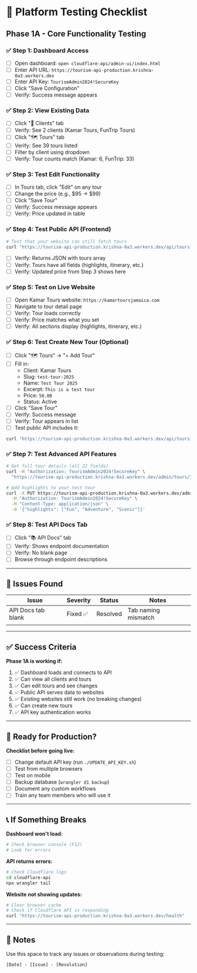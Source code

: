 # 🧪 Platform Testing Checklist

## Phase 1A - Core Functionality Testing

### ✅ Step 1: Dashboard Access
- [ ] Open dashboard: `open cloudflare-api/admin-ui/index.html`
- [ ] Enter API URL: `https://tourism-api-production.krishna-0a3.workers.dev`
- [ ] Enter API Key: `TourismAdmin2024!SecureKey`
- [ ] Click "Save Configuration"
- [ ] Verify: Success message appears

### ✅ Step 2: View Existing Data
- [ ] Click "👥 Clients" tab
- [ ] Verify: See 2 clients (Kamar Tours, FunTrip Tours)
- [ ] Click "🗺️ Tours" tab
- [ ] Verify: See 39 tours listed
- [ ] Filter by client using dropdown
- [ ] Verify: Tour counts match (Kamar: 6, FunTrip: 33)

### ✅ Step 3: Test Edit Functionality
- [ ] In Tours tab, click "Edit" on any tour
- [ ] Change the price (e.g., $95 → $99)
- [ ] Click "Save Tour"
- [ ] Verify: Success message appears
- [ ] Verify: Price updated in table

### ✅ Step 4: Test Public API (Frontend)
```bash
# Test that your website can still fetch tours
curl "https://tourism-api-production.krishna-0a3.workers.dev/api/tours?client=kamar-tours" | python3 -m json.tool
```
- [ ] Verify: Returns JSON with tours array
- [ ] Verify: Tours have all fields (highlights, itinerary, etc.)
- [ ] Verify: Updated price from Step 3 shows here

### ✅ Step 5: Test on Live Website
- [ ] Open Kamar Tours website: `https://kamartoursjamaica.com`
- [ ] Navigate to tour detail page
- [ ] Verify: Tour loads correctly
- [ ] Verify: Price matches what you set
- [ ] Verify: All sections display (highlights, itinerary, etc.)

### ✅ Step 6: Test Create New Tour (Optional)
- [ ] Click "🗺️ Tours" → "+ Add Tour"
- [ ] Fill in:
  - Client: Kamar Tours
  - Slug: `test-tour-2025`
  - Name: `Test Tour 2025`
  - Excerpt: `This is a test tour`
  - Price: `50.00`
  - Status: Active
- [ ] Click "Save Tour"
- [ ] Verify: Success message
- [ ] Verify: Tour appears in list
- [ ] Test public API includes it:
```bash
curl "https://tourism-api-production.krishna-0a3.workers.dev/api/tours?client=kamar-tours" | grep "test-tour-2025"
```

### ✅ Step 7: Test Advanced API Features
```bash
# Get full tour details (all 22 fields)
curl -H "Authorization: TourismAdmin2024!SecureKey" \
  "https://tourism-api-production.krishna-0a3.workers.dev/admin/tours/3" | python3 -m json.tool

# Add highlights to your test tour
curl -X PUT https://tourism-api-production.krishna-0a3.workers.dev/admin/tours/[ID] \
  -H "Authorization: TourismAdmin2024!SecureKey" \
  -H "Content-Type: application/json" \
  -d '{"highlights": ["Fun", "Adventure", "Scenic"]}'
```

### ✅ Step 8: Test API Docs Tab
- [ ] Click "📚 API Docs" tab
- [ ] Verify: Shows endpoint documentation
- [ ] Verify: No blank page
- [ ] Browse through endpoint descriptions

---

## 🐛 Issues Found

| Issue | Severity | Status | Notes |
|-------|----------|--------|-------|
| API Docs tab blank | Fixed ✅ | Resolved | Tab naming mismatch |
| | | | |

---

## ✅ Success Criteria

**Phase 1A is working if:**
1. ✅ Dashboard loads and connects to API
2. ✅ Can view all clients and tours
3. ✅ Can edit tours and see changes
4. ✅ Public API serves data to websites
5. ✅ Existing websites still work (no breaking changes)
6. ✅ Can create new tours
7. ✅ API key authentication works

---

## 🚀 Ready for Production?

**Checklist before going live:**
- [ ] Change default API key (run `./UPDATE_API_KEY.sh`)
- [ ] Test from multiple browsers
- [ ] Test on mobile
- [ ] Backup database (`wrangler d1 backup`)
- [ ] Document any custom workflows
- [ ] Train any team members who will use it

---

## 📞 If Something Breaks

**Dashboard won't load:**
```bash
# Check browser console (F12)
# Look for errors
```

**API returns errors:**
```bash
# Check Cloudflare logs
cd cloudflare-api
npx wrangler tail
```

**Website not showing updates:**
```bash
# Clear browser cache
# Check if Cloudflare API is responding
curl "https://tourism-api-production.krishna-0a3.workers.dev/health"
```

---

## 📝 Notes

Use this space to track any issues or observations during testing:

```
[Date] - [Issue] - [Resolution]



```

